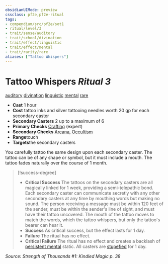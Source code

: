 ```yaml
---
obsidianUIMode: preview
cssclass: pf2e,pf2e-ritual
tags:
- compendium/src/pf2e/sot1
- ritual/level/3
- trait/sense/auditory
- trait/school/divination
- trait/effect/linguistic
- trait/effect/mental
- trait/rarity/rare
aliases: ["Tattoo Whispers"]
---
```

# Tattoo Whispers *Ritual 3*  
[auditory](auditory.md)  [divination](divination.md)  [linguistic](linguistic.md)  [mental](mental.md)  [rare](rare.md)  

- **Cast** 1 hour
- **Cost** tattoo inks and silver tattooing needles worth 20 gp for each secondary caster
- **Secondary Casters** 2 up to a maximum of 6
- **Primary Checks** [Crafting](../../skills.md#Crafting) (expert)
- **Secondary Checks** [Arcana](../../skills.md#Arcana), [Occultism](../../skills.md#Occultism)
- **Range**touch
- **Targets**the secondary casters

You carefully tattoo the same design upon each secondary caster. The tattoo can be of any shape or symbol, but it must include a mouth. The tattoo fades naturally over the course of 1 month.

> [!success-degree] 
> - **Critical Success** The tattoos on the secondary casters are all magically linked for 1 week, providing a semi-telepathic bond. Each secondary caster can communicate secretly with any other secondary casters at any time by mouthing words but making no sound. The person receiving a message must be within 120 feet of the sender, must be within the sender's line of sight, and must have their tattoo uncovered. The mouth of the tattoo moves to match the words, which the tattoo whispers, but only the tattoo's bearer can hear it.
> - **Success** As critical success, but the effect lasts for 1 day.
> - **Failure** The ritual has no effect.
> - **Critical Failure** The ritual has no effect and creates a backlash of [persistent mental](conditions.md#Persistent%20Damage) static. All casters are [stupefied](conditions.md#Stupefied) for 1 day.

*Source: Strength of Thousands #1: Kindled Magic p. 38*
